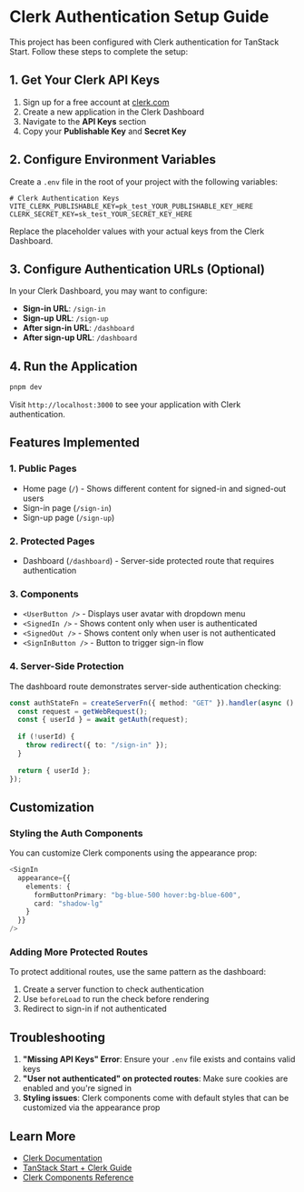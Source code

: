 # Clerk Authentication Setup Guide

This project has been configured with Clerk authentication for TanStack Start. Follow these steps to complete the setup:

## 1. Get Your Clerk API Keys

1. Sign up for a free account at [clerk.com](https://clerk.com)
2. Create a new application in the Clerk Dashboard
3. Navigate to the **API Keys** section
4. Copy your **Publishable Key** and **Secret Key**

## 2. Configure Environment Variables

Create a `.env` file in the root of your project with the following variables:

```env
# Clerk Authentication Keys
VITE_CLERK_PUBLISHABLE_KEY=pk_test_YOUR_PUBLISHABLE_KEY_HERE
CLERK_SECRET_KEY=sk_test_YOUR_SECRET_KEY_HERE
```

Replace the placeholder values with your actual keys from the Clerk Dashboard.

## 3. Configure Authentication URLs (Optional)

In your Clerk Dashboard, you may want to configure:
- **Sign-in URL**: `/sign-in`
- **Sign-up URL**: `/sign-up`
- **After sign-in URL**: `/dashboard`
- **After sign-up URL**: `/dashboard`

## 4. Run the Application

```bash
pnpm dev
```

Visit `http://localhost:3000` to see your application with Clerk authentication.

## Features Implemented

### 1. **Public Pages**
- Home page (`/`) - Shows different content for signed-in and signed-out users
- Sign-in page (`/sign-in`)
- Sign-up page (`/sign-up`)

### 2. **Protected Pages**
- Dashboard (`/dashboard`) - Server-side protected route that requires authentication

### 3. **Components**
- `<UserButton />` - Displays user avatar with dropdown menu
- `<SignedIn />` - Shows content only when user is authenticated
- `<SignedOut />` - Shows content only when user is not authenticated
- `<SignInButton />` - Button to trigger sign-in flow

### 4. **Server-Side Protection**
The dashboard route demonstrates server-side authentication checking:
```typescript
const authStateFn = createServerFn({ method: "GET" }).handler(async () => {
  const request = getWebRequest();
  const { userId } = await getAuth(request);
  
  if (!userId) {
    throw redirect({ to: "/sign-in" });
  }
  
  return { userId };
});
```

## Customization

### Styling the Auth Components
You can customize Clerk components using the appearance prop:
```typescript
<SignIn 
  appearance={{
    elements: {
      formButtonPrimary: "bg-blue-500 hover:bg-blue-600",
      card: "shadow-lg"
    }
  }}
/>
```

### Adding More Protected Routes
To protect additional routes, use the same pattern as the dashboard:
1. Create a server function to check authentication
2. Use `beforeLoad` to run the check before rendering
3. Redirect to sign-in if not authenticated

## Troubleshooting

1. **"Missing API Keys" Error**: Ensure your `.env` file exists and contains valid keys
2. **"User not authenticated" on protected routes**: Make sure cookies are enabled and you're signed in
3. **Styling issues**: Clerk components come with default styles that can be customized via the appearance prop

## Learn More

- [Clerk Documentation](https://clerk.com/docs)
- [TanStack Start + Clerk Guide](https://clerk.com/docs/quickstarts/tanstack-react-start)
- [Clerk Components Reference](https://clerk.com/docs/components/overview)
